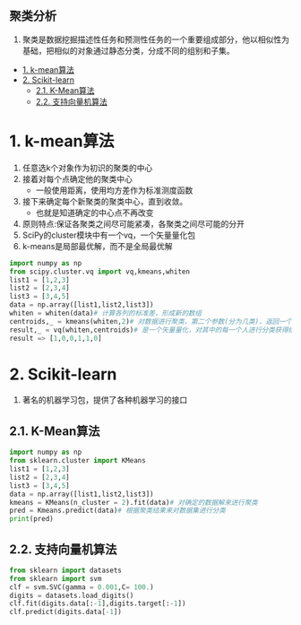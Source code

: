 聚类分析
---
1. 聚类是数据挖掘描述性任务和预测性任务的一个重要组成部分，他以相似性为基础，把相似的对象通过静态分类，分成不同的组别和子集。

<!-- TOC -->

- [1. k-mean算法](#1-k-mean算法)
- [2. Scikit-learn](#2-scikit-learn)
  - [2.1. K-Mean算法](#21-k-mean算法)
  - [2.2. 支持向量机算法](#22-支持向量机算法)

<!-- /TOC -->

# 1. k-mean算法
1. 任意选k个对象作为初识的聚类的中心
2. 接着对每个点确定他的聚类中心
    + 一般使用距离，使用均方差作为标准测度函数
3. 接下来确定每个新聚类的聚类中心，直到收敛。
    + 也就是知道确定的中心点不再改变
4. 原则特点:保证各聚类之间尽可能紧凑，各聚类之间尽可能的分开
5. SciPy的cluster模块中有一个vq，一个矢量量化包
6. k-means是局部最优解，而不是全局最优解
```python
import numpy as np
from scipy.cluster.vq import vq,kmeans,whiten
list1 = [1,2,3]
list2 = [2,3,4]
list3 = [3,4,5]
data = np.array([list1,list2,list3])
whiten = whiten(data)# 计算各列的标准差，形成新的数组
centroids,_ = kmeans(whiten,2)# 对数据进行聚类，第二个参数(分为几类)，返回一个元组，第二个_是占位符
result,_ = vq(whiten,centroids)# 是一个矢量量化，对其中的每一个人进行分类获得结果
result => [1,0,0,1,1,0]
```


# 2. Scikit-learn
1. 著名的机器学习包，提供了各种机器学习的接口

## 2.1. K-Mean算法
```python
import numpy as np
from sklearn.cluster import KMeans
list1 = [1,2,3]
list2 = [2,3,4]
list3 = [3,4,5]
data = np.array([list1,list2,list3])
kmeans = KMeans(n_cluster = 2).fit(data)# 对确定的数据解来进行聚类
pred = Kmeans.predict(data)# 根据聚类结果来对数据集进行分类
print(pred)
```

## 2.2. 支持向量机算法
```python
from sklearn import datasets
from sklearn import svm
clf = svm.SVC(gamma = 0.001,C= 100.)
digits = datasets.load_digits()
clf.fit(digits.data[:-1],digits.target[:-1])
clf.predict(digits.data[-1])
```
